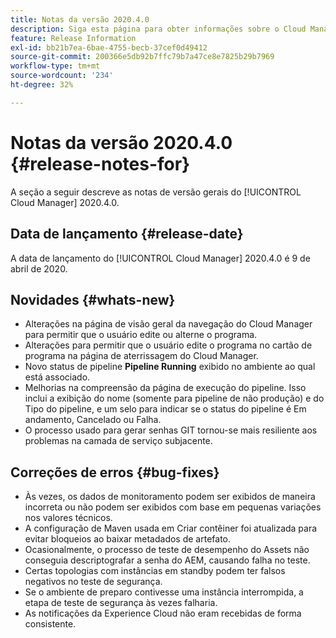 ```yaml
---
title: Notas da versão 2020.4.0
description: Siga esta página para obter informações sobre o Cloud Manager 2020.4.0
feature: Release Information
exl-id: bb21b7ea-6bae-4755-becb-37cef0d49412
source-git-commit: 200366e5db92b7ffc79b7a47ce8e7825b29b7969
workflow-type: tm+mt
source-wordcount: '234'
ht-degree: 32%

---
```


# Notas da versão 2020.4.0 {#release-notes-for}

A seção a seguir descreve as notas de versão gerais do [!UICONTROL Cloud Manager] 2020.4.0.

## Data de lançamento {#release-date}

A data de lançamento do [!UICONTROL Cloud Manager] 2020.4.0 é 9 de abril de 2020.

## Novidades {#whats-new}

* Alterações na página de visão geral da navegação do Cloud Manager para permitir que o usuário edite ou alterne o programa.
* Alterações para permitir que o usuário edite o programa no cartão de programa na página de aterrissagem do Cloud Manager.
* Novo status de pipeline **Pipeline Running** exibido no ambiente ao qual está associado.
* Melhorias na compreensão da página de execução do pipeline. Isso inclui a exibição do nome (somente para pipeline de não produção) e do Tipo do pipeline, e um selo para indicar se o status do pipeline é Em andamento, Cancelado ou Falha.
* O processo usado para gerar senhas GIT tornou-se mais resiliente aos problemas na camada de serviço subjacente.

## Correções de erros {#bug-fixes}

* Às vezes, os dados de monitoramento podem ser exibidos de maneira incorreta ou não podem ser exibidos com base em pequenas variações nos valores técnicos.
* A configuração de Maven usada em Criar contêiner foi atualizada para evitar bloqueios ao baixar metadados de artefato.
* Ocasionalmente, o processo de teste de desempenho do Assets não conseguia descriptografar a senha do AEM, causando falha no teste.
* Certas topologias com instâncias em standby podem ter falsos negativos no teste de segurança.
* Se o ambiente de preparo contivesse uma instância interrompida, a etapa de teste de segurança às vezes falharia.
* As notificações da Experience Cloud não eram recebidas de forma consistente.
